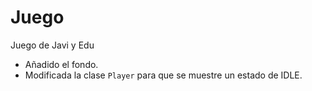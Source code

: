 # Juego
Juego de Javi y Edu

* Añadido el fondo.
* Modificada la clase `Player` para que se muestre un estado de IDLE.
